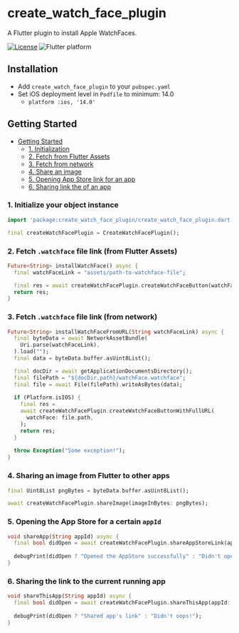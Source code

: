 # create_watch_face_plugin

A Flutter plugin to install Apple WatchFaces.

[![License](https://img.shields.io/github/license/kidastudios-in-com/create_watch_face_plugin)](https://github.com/kidastudios-in-com/create_watch_face_plugin/blob/main/LICENSE)
![Flutter platform](https://img.shields.io/badge/flutter-ios-blue)

## Installation
- Add `create_watch_face_plugin` to your `pubspec.yaml`
- Set iOS deployment level in `Podfile` to minimum: 14.0
  - `platform :ios, '14.0'`

## Getting Started
- [Getting Started](#getting-started)
  - [1. Initialization](#1-initialize-your-object-instance)
  - [2. Fetch from Flutter Assets](#2-fetch-watchface-file-link-from-flutter-assets)
  - [3. Fetch from network](#3-fetch-watchface-file-link-from-network)
  - [4. Share an image](#4-sharing-an-image-from-flutter-to-other-apps)
  - [5. Opening App Store link for an app](#5-opening-the-app-store-for-a-certain-appid)
  - [6. Sharing link the of an app](#6-sharing-the-link-to-the-current-running-app)

### 1. Initialize your object instance
```dart
import 'package:create_watch_face_plugin/create_watch_face_plugin.dart';

final createWatchFacePlugin = CreateWatchFacePlugin();
```

### 2. Fetch `.watchface` file link (from Flutter Assets)
```dart
Future<String> installWatchFace() async {
  final watchFaceLink = "assets/path-to-watchface-file";

  final res = await createWatchFacePlugin.createWatchFaceButton(watchFace: watchFaceLink);
  return res;
}
```

### 3. Fetch `.watchface` file link (from network)
```dart
Future<String> installWatchFaceFromURL(String watchFaceLink) async {
  final byteData = await NetworkAssetBundle(
    Uri.parse(watchFaceLink),
  ).load("");
  final data = byteData.buffer.asUint8List();

  final docDir = await getApplicationDocumentsDirectory();
  final filePath = "${docDir.path}/watchFace.watchface";
  final file = await File(filePath).writeAsBytes(data);
  
  if (Platform.isIOS) {
    final res =
    await createWatchFacePlugin.createWatchFaceButtonWithFullURL(
      watchFace: file.path,
    );
    return res;
  }
  
  throw Exception("Some exception!");
}
```

### 4. Sharing an image from Flutter to other apps
```dart
final Uint8List pngBytes = byteData.buffer.asUint8List();

await createWatchFacePlugin.shareImage(imageInBytes: pngBytes);
```

### 5. Opening the App Store for a certain `appId`
```dart
void shareApp(String appId) async {
  final bool didOpen = await createWatchFacePlugin.shareAppStoreLink(appId: appId);
  
  debugPrint(didOpen ? "Opened the AppStore successfully" : "Didn't open AppStore");
}
```

### 6. Sharing the link to the current running app
```dart
void shareThisApp(String appId) async {
  final bool didOpen = await createWatchFacePlugin.shareThisApp(appId: appId);
  
  debugPrint(didOpen ? "Shared app's link" : "Didn't oops!");
}
```